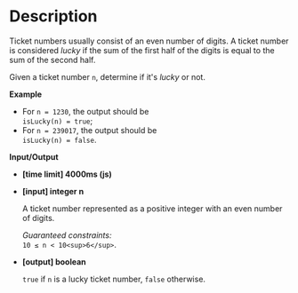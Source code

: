 # Description
Ticket numbers usually consist of an even number of digits. A ticket number is considered _lucky_ if the sum of the first half of the digits is equal to the sum of the second half.

Given a ticket number `n`, determine if it's _lucky_ or not.

**Example**

*   For `n = 1230`, the output should be  
    `isLucky(n) = true`;
*   For `n = 239017`, the output should be  
    `isLucky(n) = false`.

**Input/Output**

*   **[time limit] 4000ms (js)**

*   **[input] integer n**

    A ticket number represented as a positive integer with an even number of digits.

    _Guaranteed constraints:_  
    `10 ≤ n < 10<sup>6</sup>`.

*   **[output] boolean**

    `true` if `n` is a lucky ticket number, `false` otherwise.
